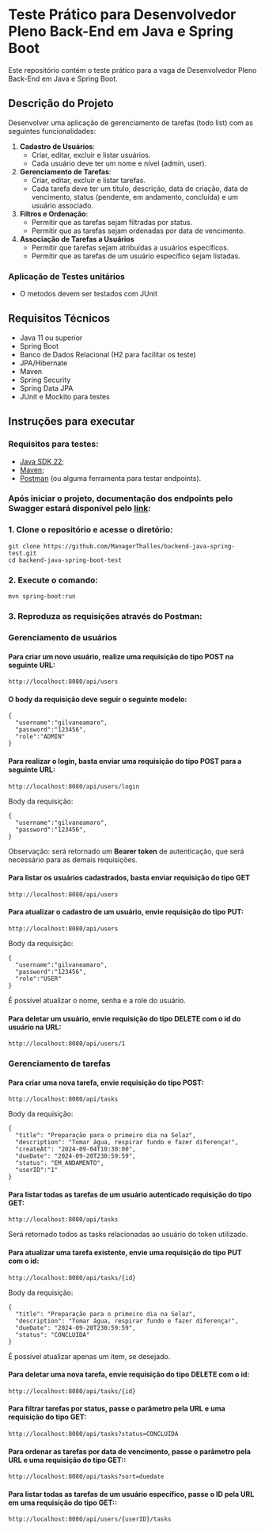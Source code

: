 # Teste Prático para Desenvolvedor Pleno Back-End em Java e Spring Boot

Este repositório contém o teste prático para a vaga de Desenvolvedor Pleno Back-End em Java e Spring Boot.

## Descrição do Projeto

Desenvolver uma aplicação de gerenciamento de tarefas (todo list) com as seguintes funcionalidades:

1. **Cadastro de Usuários**:
   - Criar, editar, excluir e listar usuários.
   - Cada usuário deve ter um nome e nível (admin, user).
2. **Gerenciamento de Tarefas**:
   - Criar, editar, excluir e listar tarefas.
   - Cada tarefa deve ter um título, descrição, data de criação, data de vencimento, status (pendente, em andamento, concluída) e um usuário associado.
3. **Filtros e Ordenação**:
   - Permitir que as tarefas sejam filtradas por status.
   - Permitir que as tarefas sejam ordenadas por data de vencimento.
4. **Associação de Tarefas a Usuários**
   - Permitir que tarefas sejam atribuídas a usuários específicos.
   - Permitir que as tarefas de um usuário específico sejam listadas.
   
### Aplicação de Testes unitários
   - O metodos devem ser testados com JUnit

## Requisitos Técnicos

- Java 11 ou superior
- Spring Boot
- Banco de Dados Relacional (H2 para facilitar os teste)
- JPA/Hibernate
- Maven
- Spring Security
- Spring Data JPA
- JUnit e Mockito para testes

## Instruções para executar

### Requisitos para testes:
- [Java SDK 22](https://www.oracle.com/br/java/technologies/downloads/);
- [Maven](https://dicasdeprogramacao.com.br/como-instalar-o-maven-no-windows/);
- [Postman](https://www.postman.com/downloads/) (ou alguma ferramenta para testar endpoints).

### Após iniciar o projeto, documentação dos endpoints pelo Swagger estará disponível pelo [link](http://localhost:8080/swagger-ui/index.html):

### 1. Clone o repositório e acesse o diretório:
   ```
   git clone https://github.com/ManagerThalles/backend-java-spring-test.git
   cd backend-java-spring-boot-test
   ```

### 2. Execute o comando:
   ```
   mvn spring-boot:run
   ```

### 3. Reproduza as requisições através do Postman:
### Gerenciamento de usuários
   #### Para criar um novo usuário, realize uma requisição do tipo POST na seguinte URL:
   ```
   http://localhost:8080/api/users
   ```
   #### O body da requisição deve seguir o seguinte modelo:
   ```
   {
     "username":"gilvaneamaro",
     "password":"123456",
     "role":"ADMIN"
   }
   ```
#### Para realizar o login, basta enviar uma requisição do tipo POST para a seguinte URL:
   ```
   http://localhost:8080/api/users/login
   ```
Body da requisição:
   ```
   {
     "username":"gilvaneamaro",
     "password":"123456",
   }
   ```
   Observação: será retornado um  **Bearer token** de autenticação, que será necessário para as demais requisições.
   
#### Para listar os usuários cadastrados, basta enviar requisição do tipo GET
 ```
 http://localhost:8080/api/users
 ```
#### Para atualizar o cadastro de um usuário, envie requisição do tipo PUT:
```
http://localhost:8080/api/users
```
Body da requisição:
```
{
  "username":"gilvaneamaro",
  "password":"123456",
  "role":"USER"
}
 ```
É possível atualizar o nome, senha e a role do usuário.

#### Para deletar um usuário, envie requisição do tipo DELETE com o id do usuário na URL:
```
http://localhost:8080/api/users/1
```
### Gerenciamento de tarefas
#### Para criar uma nova tarefa, envie requisição do tipo POST:
```
http://localhost:8080/api/tasks
```
Body da requisição:
```
{
  "title": "Preparação para o primeiro dia na Selaz",
  "description": "Tomar água, respirar fundo e fazer diferença!",
  "createAt": "2024-09-04T10:30:00",
  "dueDate": "2024-09-20T230:59:59",
  "status": "EM_ANDAMENTO",
  "userID":"1"
}
```
#### Para listar todas as tarefas de um usuário autenticado requisição do tipo GET:
```
http://localhost:8080/api/tasks
```
Será retornado todos as tasks relacionadas ao usuário do token utilizado.

#### Para atualizar uma tarefa existente, envie uma requisição do tipo PUT com o id:
```
http://localhost:8080/api/tasks/{id}
```
Body da requisição:
```
{
  "title": "Preparação para o primeiro dia na Selaz",
  "description": "Tomar água, respirar fundo e fazer diferença!",
  "dueDate": "2024-09-20T230:59:59",
  "status": "CONCLUIDA"
}
```
É possível atualizar apenas um item, se desejado.

#### Para deletar uma nova tarefa, envie requisição do tipo DELETE com o id:
```
http://localhost:8080/api/tasks/{id}
```

#### Para filtrar tarefas por status, passe o parâmetro pela URL e uma requisição do tipo GET:
```
http://localhost:8080/api/tasks?status=CONCLUIDA
```

#### Para ordenar as tarefas por data de vencimento, passe o parâmetro pela URL e uma requisição do tipo GET::
```
http://localhost:8080/api/tasks?sort=duedate
```
#### Para listar todas as tarefas de um usuário específico, passe o ID pela URL em uma requisição do tipo GET::
```
http://localhost:8080/api/users/{userID}/tasks
```





